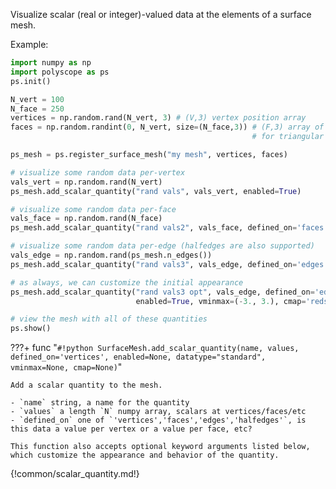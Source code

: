 Visualize scalar (real or integer)-valued data at the elements of a surface mesh.


Example:
```python
import numpy as np
import polyscope as ps
ps.init()

N_vert = 100
N_face = 250
vertices = np.random.rand(N_vert, 3) # (V,3) vertex position array
faces = np.random.randint(0, N_vert, size=(N_face,3)) # (F,3) array of indices 
                                                      # for triangular faces

ps_mesh = ps.register_surface_mesh("my mesh", vertices, faces)

# visualize some random data per-vertex
vals_vert = np.random.rand(N_vert)
ps_mesh.add_scalar_quantity("rand vals", vals_vert, enabled=True)

# visualize some random data per-face
vals_face = np.random.rand(N_face)
ps_mesh.add_scalar_quantity("rand vals2", vals_face, defined_on='faces')

# visualize some random data per-edge (halfedges are also supported)
vals_edge = np.random.rand(ps_mesh.n_edges())
ps_mesh.add_scalar_quantity("rand vals3", vals_edge, defined_on='edges')

# as always, we can customize the initial appearance
ps_mesh.add_scalar_quantity("rand vals3 opt", vals_edge, defined_on='edges', 
                            enabled=True, vminmax=(-3., 3.), cmap='reds')

# view the mesh with all of these quantities
ps.show() 
```

???+ func "`#!python SurfaceMesh.add_scalar_quantity(name, values, defined_on='vertices', enabled=None, datatype="standard", vminmax=None, cmap=None)`"

    Add a scalar quantity to the mesh.

    - `name` string, a name for the quantity
    - `values` a length `N` numpy array, scalars at vertices/faces/etc
    - `defined_on` one of `'vertices','faces','edges','halfedges'`, is this data a value per vertex or a value per face, etc?
    
    This function also accepts optional keyword arguments listed below, which customize the appearance and behavior of the quantity.
    
{!common/scalar_quantity.md!}
